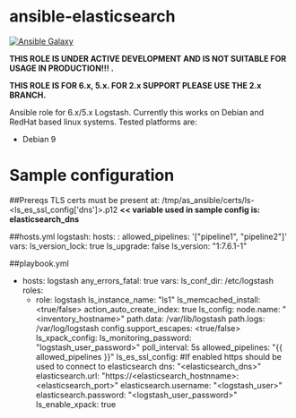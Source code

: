# ansible-elasticsearch
[![Ansible Galaxy](https://img.shields.io/badge/ansible--galaxy-elastic.elasticsearch-blue.svg)](https://galaxy.ansible.com/elastic/elasticsearch/)

**THIS ROLE IS UNDER ACTIVE DEVELOPMENT AND IS NOT SUITABLE FOR USAGE IN PRODUCTION!!! .**

**THIS ROLE IS FOR 6.x, 5.x. FOR 2.x SUPPORT PLEASE USE THE 2.x BRANCH.**

Ansible role for 6.x/5.x Logstash.  Currently this works on Debian and RedHat based linux systems.  Tested platforms are:

* Debian 9

# Sample configuration
##Prereqs
TLS certs must be present at: /tmp/as_ansible/certs/ls-<ls_es_ssl_config['dns']>.p12 **<< variable used in sample config is: elasticsearch_dns**

##hosts.yml
logstash:
      hosts:
        <host>:
          allowed_pipelines: '["pipeline1", "pipeline2"]'
      vars:
        ls_version_lock: true
        ls_upgrade: false
        ls_version: "1:7.6.1-1"

##playbook.yml
- hosts: logstash
  any_errors_fatal: true
  vars:
    ls_conf_dir: /etc/logstash
  roles:
  - role: logstash
    ls_instance_name: "ls1"
    ls_memcached_install: <true/false>
    action_auto_create_index: true
    ls_config:
      node.name: "<inventory_hostname>"
      path.data: /var/lib/logstash
      path.logs: /var/log/logstash
      config.support_escapes: <true/false>
    ls_xpack_config:
      ls_monitoring_password: "logstash_user_password>"
      poll_interval: 5s
      allowed_pipelines: "{{ allowed_pipelines }}"
    ls_es_ssl_config:
      #If enabled https should be used to connect to elasticsearch
      dns: "<elasticsearch_dns>"
      elasticsearch.url: "https://<elasticsearch_hostnname>:<elasticsearch_port>"
      elasticsearch.username: "<logstash_user>"
      elasticsearch.password: "<logstash_user_password>"
    ls_enable_xpack: true